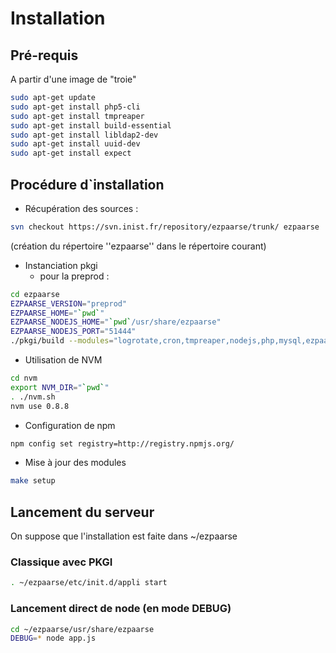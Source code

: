 # Installation #

## Pré-requis ##
A partir d'une image de "troie"

```bash
sudo apt-get update
sudo apt-get install php5-cli
sudo apt-get install tmpreaper
sudo apt-get install build-essential
sudo apt-get install libldap2-dev
sudo apt-get install uuid-dev
sudo apt-get install expect
```

## Procédure d`installation ##

  * Récupération des sources :
```bash
svn checkout https://svn.inist.fr/repository/ezpaarse/trunk/ ezpaarse
```
(création du répertoire ''ezpaarse'' dans le répertoire courant)

  * Instanciation pkgi 
    * pour la preprod :
```bash
cd ezpaarse
EZPAARSE_VERSION="preprod"
EZPAARSE_HOME="`pwd`"
EZPAARSE_NODEJS_HOME="`pwd`/usr/share/ezpaarse"
EZPAARSE_NODEJS_PORT="51444"
./pkgi/build --modules="logrotate,cron,tmpreaper,nodejs,php,mysql,ezpaarse"
```

  * Utilisation de NVM
```bash
cd nvm
export NVM_DIR="`pwd`"
. ./nvm.sh
nvm use 0.8.8
```

  * Configuration de npm
```bash
npm config set registry=http://registry.npmjs.org/
```

  * Mise à jour des modules
```bash
make setup
```

## Lancement du serveur ##

<note>On suppose que l'installation est faite dans ~/ezpaarse</note>

### Classique avec PKGI ###

```bash
. ~/ezpaarse/etc/init.d/appli start
```


### Lancement direct de node (en mode DEBUG) ###


```bash
cd ~/ezpaarse/usr/share/ezpaarse
DEBUG=* node app.js
```


